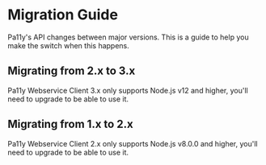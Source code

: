 # Migration Guide

Pa11y's API changes between major versions. This is a guide to help you make the switch when this happens.

## Migrating from 2.x to 3.x

Pa11y Webservice Client 3.x only supports Node.js v12 and higher, you'll need to upgrade to be able to use it.

## Migrating from 1.x to 2.x

Pa11y Webservice Client 2.x only supports Node.js v8.0.0 and higher, you'll need to upgrade to be able to use it.
